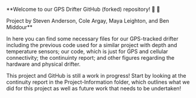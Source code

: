 **Welcome to our GPS Drifter GitHub (forked) repository! :ocean: :satellite:
  
  Project by Steven Anderson, Cole Argay, Maya Leighton, and Ben Middour**

  In here you can find some necessary files for our GPS-tracked drifter including the previous code used for a similar project with depth and temperature sensors; our code, which is just for GPS and cellular connectivity; the continuinty report; and other figures regarding the hardware and physical drifter.

  This project and GitHub is still a work in progress! Start by looking at the continuity report in the Project-Information folder, which outlines what we did for this project as well as future work that needs to be undertaken!
